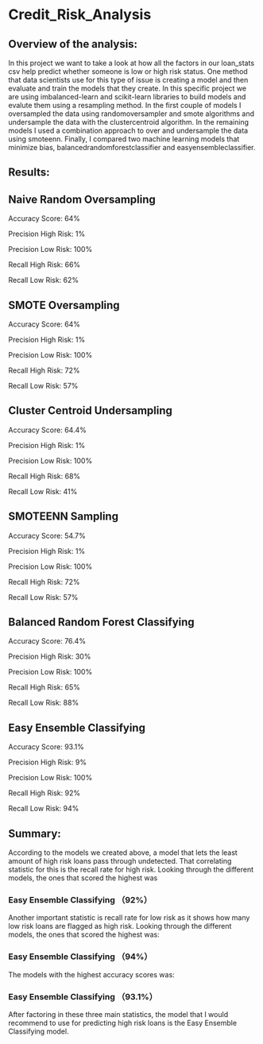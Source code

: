 # Credit_Risk_Analysis

## Overview of the analysis:

In this project we want to take a look at how all the factors in our loan_stats csv help predict whether someone is low or high risk status. One method that data scientists use for this type of issue is creating a model and then evaluate and train the models that they create. In this specific project we are using imbalanced-learn and scikit-learn libraries to build models and evalute them using a resampling method. In the first couple of models I oversampled the data using randomoversampler and smote algorithms and undersample the data with the clustercentroid algorithm. In the remaining models I used a combination approach to over and undersample the data using smoteenn. Finally, I compared two machine learning models that minimize bias, balancedrandomforestclassifier and easyensembleclassifier.

## Results:

## Naive Random Oversampling

Accuracy Score: 64%

Precision High Risk: 1%

Precision Low Risk: 100%

Recall High Risk: 66%

Recall Low Risk: 62%

## SMOTE Oversampling

Accuracy Score: 64%

Precision High Risk: 1%

Precision Low Risk: 100%

Recall High Risk: 72%

Recall Low Risk: 57%

## Cluster Centroid Undersampling

Accuracy Score: 64.4%

Precision High Risk: 1%

Precision Low Risk: 100%

Recall High Risk: 68%

Recall Low Risk: 41%

## SMOTEENN Sampling

Accuracy Score: 54.7%

Precision High Risk: 1%

Precision Low Risk: 100%

Recall High Risk: 72%

Recall Low Risk: 57%

## Balanced Random Forest Classifying

Accuracy Score: 76.4%

Precision High Risk: 30%

Precision Low Risk: 100%

Recall High Risk: 65%

Recall Low Risk: 88%

## Easy Ensemble Classifying

Accuracy Score: 93.1%

Precision High Risk: 9%

Precision Low Risk: 100%

Recall High Risk: 92%

Recall Low Risk: 94%


## Summary:

According to the models we created above, a model that lets the least amount of high risk loans pass through undetected. That correlating statistic for this is the recall rate for high risk. Looking through the different models, the ones that scored the highest was

### Easy Ensemble Classifying （92%）

Another important statistic is recall rate for low risk as it shows how many low risk loans are flagged as high risk. Looking through the different models, the ones that scored the highest was:

### Easy Ensemble Classifying （94%）

The models with the highest accuracy scores was:

### Easy Ensemble Classifying （93.1%）

After factoring in these three main statistics, the model that I would recommend to use for predicting high risk loans is the Easy Ensemble Classifying model.
